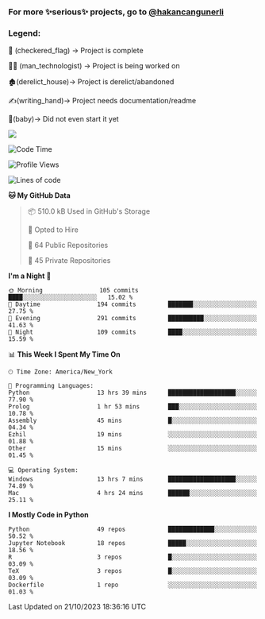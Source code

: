 ### For more ✨serious✨ projects, go to [@hakancangunerli](https://github.com/hakancangunerli)


### Legend:


🏁 (checkered_flag) -> Project is complete

👨‍💻 (man_technologist)   -> Project is being worked on

🏚️(derelict_house)-> Project is derelict/abandoned

✍️(writing_hand)-> Project needs documentation/readme

👶(baby)-> Did not even start it yet

![](https://github-readme-stats.vercel.app/api/top-langs/?username=hakancangunerli&layout=compact&hide=tex,html,shell,CSS,Ruby,Makefile,EmberScript,MATLAB,C&langs_count=6&exclude_repo=2015-csharp,gt_code,gsu_code,uga_code,uga_robotics)

<!--START_SECTION:waka-->
![Code Time](http://img.shields.io/badge/Code%20Time-560%20hrs%2057%20mins-blue)

![Profile Views](http://img.shields.io/badge/Profile%20Views-1-blue)

![Lines of code](https://img.shields.io/badge/From%20Hello%20World%20I%27ve%20Written-3.1%20million%20lines%20of%20code-blue)

**🐱 My GitHub Data** 

> 📦 510.0 kB Used in GitHub's Storage 
 > 
> 💼 Opted to Hire
 > 
> 📜 64 Public Repositories 
 > 
> 🔑 45 Private Repositories 
 > 
**I'm a Night 🦉** 

```text
🌞 Morning                105 commits         ████░░░░░░░░░░░░░░░░░░░░░   15.02 % 
🌆 Daytime                194 commits         ███████░░░░░░░░░░░░░░░░░░   27.75 % 
🌃 Evening                291 commits         ██████████░░░░░░░░░░░░░░░   41.63 % 
🌙 Night                  109 commits         ████░░░░░░░░░░░░░░░░░░░░░   15.59 % 
```


📊 **This Week I Spent My Time On** 

```text
🕑︎ Time Zone: America/New_York

💬 Programming Languages: 
Python                   13 hrs 39 mins      ███████████████████░░░░░░   77.90 % 
Prolog                   1 hr 53 mins        ███░░░░░░░░░░░░░░░░░░░░░░   10.78 % 
Assembly                 45 mins             █░░░░░░░░░░░░░░░░░░░░░░░░   04.34 % 
Ezhil                    19 mins             ░░░░░░░░░░░░░░░░░░░░░░░░░   01.88 % 
Other                    15 mins             ░░░░░░░░░░░░░░░░░░░░░░░░░   01.45 % 

💻 Operating System: 
Windows                  13 hrs 7 mins       ███████████████████░░░░░░   74.89 % 
Mac                      4 hrs 24 mins       ██████░░░░░░░░░░░░░░░░░░░   25.11 % 
```

**I Mostly Code in Python** 

```text
Python                   49 repos            █████████████░░░░░░░░░░░░   50.52 % 
Jupyter Notebook         18 repos            █████░░░░░░░░░░░░░░░░░░░░   18.56 % 
R                        3 repos             █░░░░░░░░░░░░░░░░░░░░░░░░   03.09 % 
TeX                      3 repos             █░░░░░░░░░░░░░░░░░░░░░░░░   03.09 % 
Dockerfile               1 repo              ░░░░░░░░░░░░░░░░░░░░░░░░░   01.03 % 
```




 Last Updated on 21/10/2023 18:36:16 UTC
<!--END_SECTION:waka-->


